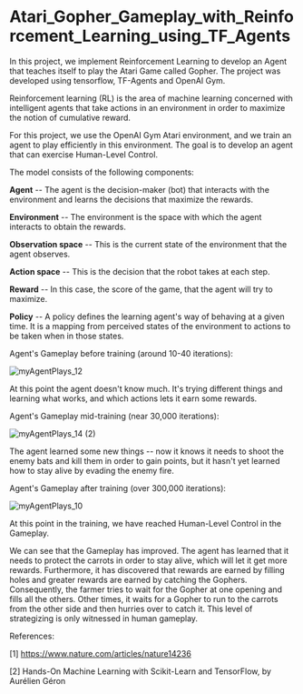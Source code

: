 # Atari_Gopher_Gameplay_with_Reinforcement_Learning_using_TF_Agents

In this project, we implement Reinforcement Learning to develop an Agent that teaches itself to play the Atari Game called Gopher. The project was developed using tensorflow, TF-Agents and OpenAI Gym.

Reinforcement learning (RL) is the area of machine learning concerned with intelligent agents that take actions in an environment in order to maximize the notion of cumulative reward.

For this project, we use the OpenAI Gym Atari environment, and we train an agent to play efficiently in this environment. The goal is to develop an agent that can exercise Human-Level Control.

The model consists of the following components:

**Agent** -- The agent is the decision-maker (bot) that interacts with the environment and learns the decisions that maximize the rewards.

**Environment** -- The environment is the space with which the agent interacts to obtain the rewards. 

**Observation space** -- This is the current state of the environment that the agent observes.

**Action space** -- This is the decision that the robot takes at each step.

**Reward** -- In this case, the score of the game, that the agent will try to maximize.

**Policy** -- A policy defines the learning agent's way of behaving at a given time. It is a mapping from perceived states of the environment to actions to be taken when in those states.

Agent's Gameplay before training (around 10-40 iterations):

![myAgentPlays_12](https://user-images.githubusercontent.com/61733487/208231015-f903159d-8aad-4fba-a4bf-f6006ea25c04.gif)

At this point the agent doesn't know much. It's trying different things and learning what works, and which actions lets it earn some rewards.

Agent's Gameplay mid-training (near 30,000 iterations):

![myAgentPlays_14 (2)](https://user-images.githubusercontent.com/61733487/208232117-5940b71a-59e6-4d17-9ba9-24d1f3875b23.gif)

The agent learned some new things -- now it knows it needs to shoot the enemy bats and kill them in order to gain points, but it hasn't yet learned how to stay alive by evading the enemy fire.

Agent's Gameplay after training (over 300,000 iterations):

![myAgentPlays_10](https://user-images.githubusercontent.com/61733487/208230897-9ff2efbd-7a7e-4844-aad4-29231ab353c4.gif)

At this point in the training, we have reached Human-Level Control in the Gameplay.

We can see that the Gameplay has improved. The agent has learned that it needs to protect the carrots in order to stay alive, which will let it get more rewards. Furthermore, it has discovered that rewards are earned by filling holes and greater rewards are earned by catching the Gophers. Consequently, the farmer tries to wait for the Gopher at one opening and fills all the others. Other times, it waits for a Gopher to run to the carrots from the other side and then hurries over to catch it. This level of strategizing is only witnessed in human gameplay.

References:

[1] https://www.nature.com/articles/nature14236

[2] Hands-On Machine Learning with Scikit-Learn and TensorFlow, by Aurélien Géron

